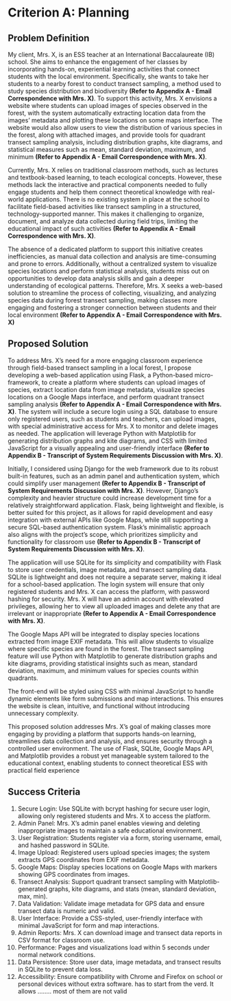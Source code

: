 # Criterion A: Planning
## Problem Definition
My client, Mrs. X, is an ESS teacher at an International Baccalaureate (IB) school. She aims to enhance the engagement of her classes by incorporating hands-on, experiential learning activities that connect students with the local environment. Specifically, she wants to take her students to a nearby forest to conduct transect sampling, a method used to study species distribution and biodiversity **(Refer to Appendix A - Email Correspondence with Mrs. X)**. To support this activity, Mrs. X envisions a website where students can upload images of species observed in the forest, with the system automatically extracting location data from the images’ metadata and plotting these locations on some maps interface. The website would also allow users to view the distribution of various species in the forest, along with attached images, and provide tools for quadrant transect sampling analysis, including distribution graphs, kite diagrams, and statistical measures such as mean, standard deviation, maximum, and minimum **(Refer to Appendix A - Email Correspondence with Mrs. X)**.

Currently, Mrs. X relies on traditional classroom methods, such as lectures and textbook-based learning, to teach ecological concepts. However, these methods lack the interactive and practical components needed to fully engage students and help them connect theoretical knowledge with real-world applications. There is no existing system in place at the school to facilitate field-based activities like transect sampling in a structured, technology-supported manner. This makes it challenging to organize, document, and analyze data collected during field trips, limiting the educational impact of such activities **(Refer to Appendix A - Email Correspondence with Mrs. X)**.

The absence of a dedicated platform to support this initiative creates inefficiencies, as manual data collection and analysis are time-consuming and prone to errors. Additionally, without a centralized system to visualize species locations and perform statistical analysis, students miss out on opportunities to develop data analysis skills and gain a deeper understanding of ecological patterns. Therefore, Mrs. X seeks a web-based solution to streamline the process of collecting, visualizing, and analyzing species data during forest transect sampling, making classes more engaging and fostering a stronger connection between students and their local environment **(Refer to Appendix A - Email Correspondence with Mrs. X)**

## Proposed Solution
To address Mrs. X’s need for a more engaging classroom experience through field-based transect sampling in a local forest, I propose developing a web-based application using Flask, a Python-based micro-framework, to create a platform where students can upload images of species, extract location data from image metadata, visualize species locations on a Google Maps interface, and perform quadrant transect sampling analysis **(Refer to Appendix A - Email Correspondence with Mrs. X)**. The system will include a secure login using a SQL database to ensure only registered users, such as students and teachers, can upload images, with special administrative access for Mrs. X to monitor and delete images as needed. The application will leverage Python with Matplotlib for generating distribution graphs and kite diagrams, and CSS with limited JavaScript for a visually appealing and user-friendly interface **(Refer to Appendix B - Transcript of System Requirements Discussion with Mrs. X)**.

Initially, I considered using Django for the web framework due to its robust built-in features, such as an admin panel and authentication system, which could simplify user management **(Refer to Appendix B - Transcript of System Requirements Discussion with Mrs. X)**. However, Django’s complexity and heavier structure could increase development time for a relatively straightforward application. Flask, being lightweight and flexible, is better suited for this project, as it allows for rapid development and easy integration with external APIs like Google Maps, while still supporting a secure SQL-based authentication system. Flask’s minimalistic approach also aligns with the project’s scope, which prioritizes simplicity and functionality for classroom use **(Refer to Appendix B - Transcript of System Requirements Discussion with Mrs. X)**.

The application will use SQLite for its simplicity and compatibility with Flask to store user credentials, image metadata, and transect sampling data. SQLite is lightweight and does not require a separate server, making it ideal for a school-based application. The login system will ensure that only registered students and Mrs. X can access the platform, with password hashing for security. Mrs. X will have an admin account with elevated privileges, allowing her to view all uploaded images and delete any that are irrelevant or inappropriate **(Refer to Appendix A - Email Correspondence with Mrs. X)**.

The Google Maps API will be integrated to display species locations extracted from image EXIF metadata. This will allow students to visualize where specific species are found in the forest. The transect sampling feature will use Python with Matplotlib to generate distribution graphs and kite diagrams, providing statistical insights such as mean, standard deviation, maximum, and minimum values for species counts within quadrants.

The front-end will be styled using CSS with minimal JavaScript to handle dynamic elements like form submissions and map interactions. This ensures the website is clean, intuitive, and functional without introducing unnecessary complexity.

This proposed solution addresses Mrs. X’s goal of making classes more engaging by providing a platform that supports hands-on learning, streamlines data collection and analysis, and ensures security through a controlled user environment. The use of Flask, SQLite, Google Maps API, and Matplotlib provides a robust yet manageable system tailored to the educational context, enabling students to connect theoretical ESS with practical field experience

## Success Criteria
1. Secure Login: Use SQLite with bcrypt hashing for secure user login, allowing only registered students and Mrs. X to access the platform.
2. Admin Panel: Mrs. X’s admin panel enables viewing and deleting inappropriate images to maintain a safe educational environment.
3. User Registration: Students register via a form, storing username, email, and hashed password in SQLite.
4. Image Upload: Registered users upload species images; the system extracts GPS coordinates from EXIF metadata.
5. Google Maps: Display species locations on Google Maps with markers showing GPS coordinates from images.
6. Transect Analysis: Support quadrant transect sampling with Matplotlib-generated graphs, kite diagrams, and stats (mean, standard deviation, max, min).
7. Data Validation: Validate image metadata for GPS data and ensure transect data is numeric and valid.
8. User Interface: Provide a CSS-styled, user-friendly interface with minimal JavaScript for form and map interactions.
9. Admin Reports: Mrs. X can download image and transect data reports in CSV format for classroom use.
10. Performance: Pages and visualizations load within 5 seconds under normal network conditions.
11. Data Persistence: Store user data, image metadata, and transect results in SQLite to prevent data loss.
12. Accessibility: Ensure compatibility with Chrome and Firefox on school or personal devices without extra software.
has to start from the verd. It allows ........ most of them are not valid

